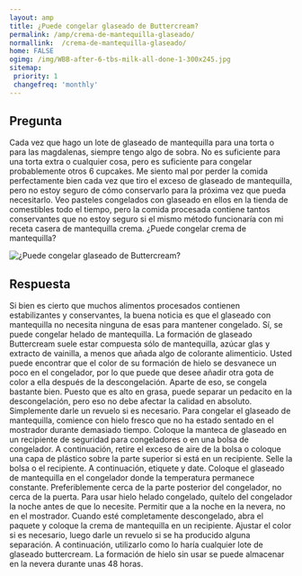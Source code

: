 ```yaml
---
layout: amp
title: ¿Puede congelar glaseado de Buttercream?  
permalink: /amp/crema-de-mantequilla-glaseado/
normallink:  /crema-de-mantequilla-glaseado/
home: FALSE
ogimg: /img/WBB-after-6-tbs-milk-all-done-1-300x245.jpg
sitemap:
 priority: 1
 changefreq: 'monthly'
---
```




## Pregunta

Cada vez que hago un lote de glaseado de mantequilla para una torta o para las magdalenas, siempre tengo algo de sobra. No es suficiente para una torta extra o cualquier cosa, pero es suficiente para congelar probablemente otros 6 cupcakes. Me siento mal por perder la comida perfectamente bien cada vez que tiro el exceso de glaseado de mantequilla, pero no estoy seguro de cómo conservarlo para la próxima vez que pueda necesitarlo. Veo pasteles congelados con glaseado en ellos en la tienda de comestibles todo el tiempo, pero la comida procesada contiene tantos conservantes que no estoy seguro si el mismo método funcionaría con mi receta casera de mantequilla crema. ¿Puede congelar crema de mantequilla?


![¿Puede congelar glaseado de Buttercream?](https://sepuedecongelar.com/img/WBB-after-6-tbs-milk-all-done-1-300x245.jpg "¿Puede congelar glaseado de Buttercream?" )


## Respuesta

Si bien es cierto que muchos alimentos procesados contienen estabilizantes y conservantes, la buena noticia es que el glaseado con mantequilla no necesita ninguna de esas para mantener congelado. Sí, se puede congelar helado de mantequilla. La formación de glaseado Buttercream suele estar compuesta sólo de mantequilla, azúcar glas y extracto de vainilla, a menos que añada algo de colorante alimenticio. Usted puede encontrar que el color de su formación de hielo se desvanece un poco en el congelador, por lo que puede que desee añadir otra gota de color a ella después de la descongelación. Aparte de eso, se congela bastante bien. Puesto que es alto en grasa, puede separar un pedacito en la descongelación, pero eso no debe afectar la calidad en absoluto. Simplemente darle un revuelo si es necesario.
Para congelar el glaseado de mantequilla, comience con hielo fresco que no ha estado sentado en el mostrador durante demasiado tiempo. Coloque la manteca de glaseado en un recipiente de seguridad para congeladores o en una bolsa de congelador. A continuación, retire el exceso de aire de la bolsa o coloque una capa de plástico sobre la parte superior si está en un recipiente. Selle la bolsa o el recipiente. A continuación, etiquete y date. Coloque el glaseado de mantequilla en el congelador donde la temperatura permanece constante. Preferiblemente cerca de la parte posterior del congelador, no cerca de la puerta.
Para usar hielo helado congelado, quítelo del congelador la noche antes de que lo necesite. Permitir que a la noche en la nevera, no en el mostrador. Cuando esté completamente descongelado, abra el paquete y coloque la crema de mantequilla en un recipiente. Ajustar el color si es necesario, luego darle un revuelo si se ha producido alguna separación. A continuación, utilizarlo como lo haría cualquier lote de glaseado buttercream. La formación de hielo sin usar se puede almacenar en la nevera durante unas 48 horas.
